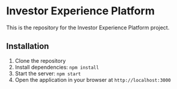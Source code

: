 # Investor Experience Platform

This is the repository for the Investor Experience Platform project.

## Installation

1. Clone the repository
2. Install dependencies: `npm install`
3. Start the server: `npm start`
4. Open the application in your browser at `http://localhost:3000`